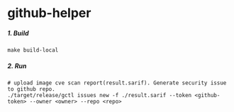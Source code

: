 # github-helper

##### 1. Build
```shell
make build-local
```
##### 2. Run
```shell
# upload image cve scan report(result.sarif). Generate security issue to github repo.
./target/release/gctl issues new -f ./result.sarif --token <github-token> --owner <owner> --repo <repo>
```